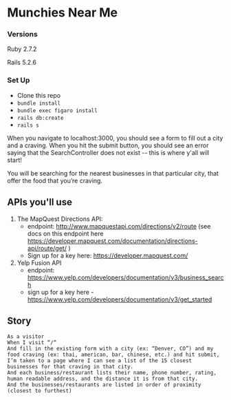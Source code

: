 # Munchies Near Me

### Versions

Ruby 2.7.2

Rails 5.2.6

### Set Up

- Clone this repo
- `bundle install`
- `bundle exec figaro install`
- `rails db:create`
- `rails s`

When you navigate to localhost:3000, you should see a form to fill out a city and a craving. When you hit the submit button, you should see an error saying that the SearchController does not exist -- this is where y'all will start!

You will be searching for the nearest businesses in that particular city, that offer the food that you’re craving. 

## APIs you'll use

1. The MapQuest Directions API:
    * endpoint: http://www.mapquestapi.com/directions/v2/route (see docs on this endpoint here https://developer.mapquest.com/documentation/directions-api/route/get/ )
    * Sign up for a key here: https://developer.mapquest.com/
2. Yelp Fusion API
    * endpoint: https://www.yelp.com/developers/documentation/v3/business_search
    * sign up for a key here - https://www.yelp.com/developers/documentation/v3/get_started

## Story 

```
As a visitor
When I visit “/“
And fill in the existing form with a city (ex: “Denver, CO”) and my food craving (ex: thai, american, bar, chinese, etc.) and hit submit,
I’m taken to a page where I can see a list of the 15 closest businesses for that craving in that city. 
And each business/restaurant lists their name, phone number, rating, human readable address, and the distance it is from that city. 
And the businesses/restaurants are listed in order of proximity (closest to furthest)
```
